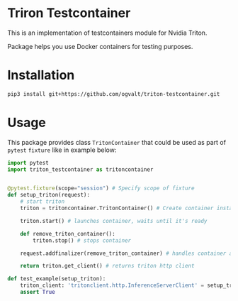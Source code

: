 # Triron Testcontainer

This is an implementation of testcontainers module for Nvidia Triton.

Package helps you use Docker containers for testing purposes.

# Installation

```bash
pip3 install git+https://github.com/ogvalt/triton-testcontainer.git
```

# Usage

This package provides class `TritonContainer` that could be used as part of `pytest` `fixture` like in example below:

```python
import pytest
import triton_testcontainer as tritoncontainer


@pytest.fixture(scope="session") # Specify scope of fixture
def setup_triton(request):
    # start triton
    triton = tritoncontainer.TritonContainer() # Create container instance

    triton.start() # launches container, waits until it's ready

    def remove_triton_container(): 
        triton.stop() # stops container

    request.addfinalizer(remove_triton_container) # handles container at the end of testing session

    return triton.get_client() # returns triton http client 

def test_example(setup_triton):
    triton_client: 'tritonclient.http.InferenceServerClient' = setup_triton
    assert True
```